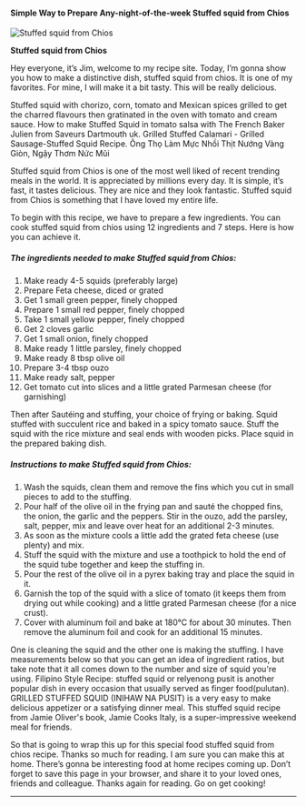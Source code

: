             

#### Simple Way to Prepare Any-night-of-the-week Stuffed squid from Chios

![Stuffed squid from Chios](https://img-global.cpcdn.com/recipes/9f359dd476e9283e8832a87cfe25ca28/751x532cq70/stuffed-squid-from-chios-recipe-main-photo.jpg)

**Stuffed squid from Chios**

Hey everyone, it’s Jim, welcome to my recipe site. Today, I’m gonna show you how to make a distinctive dish, stuffed squid from chios. It is one of my favorites. For mine, I will make it a bit tasty. This will be really delicious.

Stuffed squid with chorizo, corn, tomato and Mexican spices grilled to get the charred flavours then gratinated in the oven with tomato and cream sauce. How to make Stuffed Squid in tomato salsa with The French Baker Julien from Saveurs Dartmouth uk. Grilled Stuffed Calamari - Grilled Sausage-Stuffed Squid Recipe. Ông Thọ Làm Mực Nhồi Thịt Nướng Vàng Giòn, Ngậy Thơm Nức Mũi

Stuffed squid from Chios is one of the most well liked of recent trending meals in the world. It is appreciated by millions every day. It is simple, it’s fast, it tastes delicious. They are nice and they look fantastic. Stuffed squid from Chios is something that I have loved my entire life.

To begin with this recipe, we have to prepare a few ingredients. You can cook stuffed squid from chios using 12 ingredients and 7 steps. Here is how you can achieve it.

##### The ingredients needed to make Stuffed squid from Chios:

1.  Make ready 4-5 squids (preferably large)
2.  Prepare Feta cheese, diced or grated
3.  Get 1 small green pepper, finely chopped
4.  Prepare 1 small red pepper, finely chopped
5.  Take 1 small yellow pepper, finely chopped
6.  Get 2 cloves garlic
7.  Get 1 small onion, finely chopped
8.  Make ready 1 little parsley, finely chopped
9.  Make ready 8 tbsp olive oil
10.  Prepare 3-4 tbsp ouzo
11.  Make ready salt, pepper
12.  Get tomato cut into slices and a little grated Parmesan cheese (for garnishing)

Then after Sautéing and stuffing, your choice of frying or baking. Squid stuffed with succulent rice and baked in a spicy tomato sauce. Stuff the squid with the rice mixture and seal ends with wooden picks. Place squid in the prepared baking dish.

##### Instructions to make Stuffed squid from Chios:

1.  Wash the squids, clean them and remove the fins which you cut in small pieces to add to the stuffing.
2.  Pour half of the olive oil in the frying pan and sauté the chopped fins, the onion, the garlic and the peppers. Stir in the ouzo, add the parsley, salt, pepper, mix and leave over heat for an additional 2-3 minutes.
3.  As soon as the mixture cools a little add the grated feta cheese (use plenty) and mix.
4.  Stuff the squid with the mixture and use a toothpick to hold the end of the squid tube together and keep the stuffing in.
5.  Pour the rest of the olive oil in a pyrex baking tray and place the squid in it.
6.  Garnish the top of the squid with a slice of tomato (it keeps them from drying out while cooking) and a little grated Parmesan cheese (for a nice crust).
7.  Cover with aluminum foil and bake at 180°C for about 30 minutes. Then remove the aluminum foil and cook for an additional 15 minutes.

One is cleaning the squid and the other one is making the stuffing. I have measurements below so that you can get an idea of ingredient ratios, but take note that it all comes down to the number and size of squid you're using. Filipino Style Recipe: stuffed squid or relyenong pusit is another popular dish in every occasion that usually served as finger food(pulutan). GRILLED STUFFED SQUID (INIHAW NA PUSIT) is a very easy to make delicious appetizer or a satisfying dinner meal. This stuffed squid recipe from Jamie Oliver's book, Jamie Cooks Italy, is a super-impressive weekend meal for friends.

So that is going to wrap this up for this special food stuffed squid from chios recipe. Thanks so much for reading. I am sure you can make this at home. There’s gonna be interesting food at home recipes coming up. Don’t forget to save this page in your browser, and share it to your loved ones, friends and colleague. Thanks again for reading. Go on get cooking!

* * *
